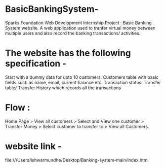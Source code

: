 # BasicBankingSystem-
Sparks Foundation Web Development Internship Project : Basic Banking System website. A web application used to tranfer virtual money between multiple users and also record the banking transactions/ activities. 
# The website has the following specification - 
Start with a dummy data for upto 10 customers. Customers table with basic fields such as name, email, current balance etc. Transaction status: Transfer table/ Transfer History which records all the transactions

# Flow :
Home Page > View all customers > Select and View one customer > Transfer Money > Select customer to transfer to > View all Customers.

# website link  -

file:///Users/ishwarmundhe/Desktop/Banking-system-main/index.html 
